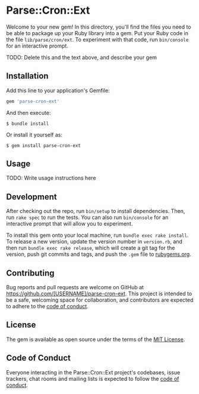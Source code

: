 # Parse::Cron::Ext

Welcome to your new gem! In this directory, you'll find the files you need to be able to package up your Ruby library into a gem. Put your Ruby code in the file `lib/parse/cron/ext`. To experiment with that code, run `bin/console` for an interactive prompt.

TODO: Delete this and the text above, and describe your gem

## Installation

Add this line to your application's Gemfile:

```ruby
gem 'parse-cron-ext'
```

And then execute:

    $ bundle install

Or install it yourself as:

    $ gem install parse-cron-ext

## Usage

TODO: Write usage instructions here

## Development

After checking out the repo, run `bin/setup` to install dependencies. Then, run `rake spec` to run the tests. You can also run `bin/console` for an interactive prompt that will allow you to experiment.

To install this gem onto your local machine, run `bundle exec rake install`. To release a new version, update the version number in `version.rb`, and then run `bundle exec rake release`, which will create a git tag for the version, push git commits and tags, and push the `.gem` file to [rubygems.org](https://rubygems.org).

## Contributing

Bug reports and pull requests are welcome on GitHub at https://github.com/[USERNAME]/parse-cron-ext. This project is intended to be a safe, welcoming space for collaboration, and contributors are expected to adhere to the [code of conduct](https://github.com/[USERNAME]/parse-cron-ext/blob/master/CODE_OF_CONDUCT.md).


## License

The gem is available as open source under the terms of the [MIT License](https://opensource.org/licenses/MIT).

## Code of Conduct

Everyone interacting in the Parse::Cron::Ext project's codebases, issue trackers, chat rooms and mailing lists is expected to follow the [code of conduct](https://github.com/[USERNAME]/parse-cron-ext/blob/master/CODE_OF_CONDUCT.md).
